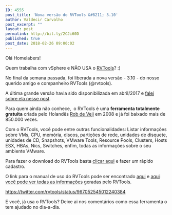 ```yaml
---
ID: 4555
post_title: 'Nova versão do RVTools &#8211; 3.10'
author: Valdecir Carvalho
post_excerpt: ""
layout: post
permalink: http://bit.ly/2CJi60D
published: true
post_date: 2018-02-26 09:00:02
---
```

Olá Homelabers!

Quem trabalha com vSphere e NÃO USA o <a href="https://www.robware.net/rvtools/" target="_blank" rel="noopener">RVTools</a>? :)

No final da semana passada, foi liberada a nova versão - 3.10 - do nosso querido amigo e companheiro RVTools (@rvtools).

A última grande versão havia sido disponibilizada em abril/2017 e <a href="http://homelaber.com.br/nova-versao-do-rvtools-3-9-5/" target="_blank" rel="noopener">falei sobre ela nesse post</a>.

Para quem ainda não conhece,  o RVTools é uma <strong>ferramenta totalmente gratuita</strong> criada pelo Holandês <a href="http://www.robware.net/rvtools/about/" target="_blank" rel="noopener noreferrer">Rob de Veji</a> em 2008 e já foi baixado mais de 850.000 vezes.

Com o RVTools, você pode entre outras funcionalidades: Listar informações sobre VMs, CPU, memória, discos, partições de rede, unidades de disquete, unidades de CD, Snapshots, VMware Tools, Resource Pools, Clusters, Hosts ESX, HBAs, Nics, Switches, enfim, todas as informações sobre o seu ambiente VMware.

Para fazer o download do RVTools basta <a href="http://www.robware.net/rvtools/download/" target="_blank" rel="noopener noreferrer">clicar aqui</a> e fazer um rápido cadastro.

O link para o manual de uso do RVTools pode ser encontrado <a href="http://robware.net/download/RVTools.pdf" target="_blank" rel="noopener noreferrer">aqui</a> e <a href="http://www.robware.net/rvtools/readmore/" target="_blank" rel="noopener noreferrer">aqui você pode ver todas as informações</a> geradas pelo RVTools.

https://twitter.com/rvtools/status/967052545012240384

E você, já usa o RVTools? Deixe ai nos comentários como essa ferramenta o tem ajudado no dia-a-dia.